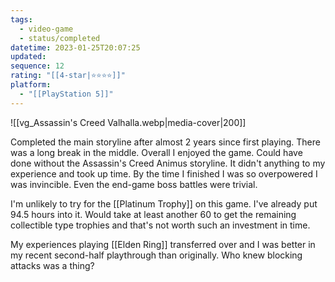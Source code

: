 ```yaml
---
tags:
  - video-game
  - status/completed
datetime: 2023-01-25T20:07:25
updated: 
sequence: 12
rating: "[[4-star|⭐️⭐️⭐️⭐️]]"
platform:
  - "[[PlayStation 5]]"
---
```


![[vg_Assassin's Creed Valhalla.webp|media-cover|200]]

Completed the main storyline after almost 2 years since first playing. There was a long break in the middle. Overall I enjoyed the game. Could have done without the Assassin's Creed Animus storyline. It didn't anything to my experience and took up time. By the time I finished I was so overpowered I was invincible. Even the end-game boss battles were trivial. 

I'm unlikely to try for the [[Platinum Trophy]] on this game. I've already put 94.5 hours into it. Would take at least another 60 to get the remaining collectible type trophies and that's not worth such an investment in time.

My experiences playing [[Elden Ring]] transferred over and I was better in my recent second-half playthrough than originally. Who knew blocking attacks was a thing?